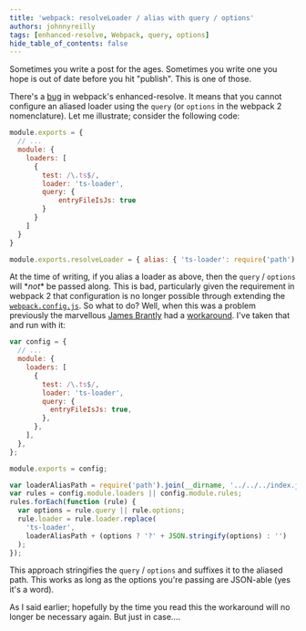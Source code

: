 ```yaml
---
title: 'webpack: resolveLoader / alias with query / options'
authors: johnnyreilly
tags: [enhanced-resolve, Webpack, query, options]
hide_table_of_contents: false
---
```


Sometimes you write a post for the ages. Sometimes you write one you hope is out of date before you hit "publish". This is one of those.

There's a [bug](https://github.com/webpack/enhanced-resolve/issues/41) in webpack's enhanced-resolve. It means that you cannot configure an aliased loader using the `query` (or `options` in the webpack 2 nomenclature). Let me illustrate; consider the following code:

```js
module.exports = {
  // ...
  module: {
    loaders: [
      {
        test: /\.ts$/,
        loader: 'ts-loader',
        query: {
            entryFileIsJs: true
        }
      }
    ]
  }
}

module.exports.resolveLoader = { alias: { 'ts-loader': require('path').join(__dirname, "../../index.js")
```

At the time of writing, if you alias a loader as above, then the `query` / `options` will \*_not_\* be passed along. This is bad, particularly given the requirement in webpack 2 that configuration is no longer possible through extending the [`webpack.config.js`](https://webpack.js.org/guides/migrating/#loader-configuration-is-through-options). So what to do? Well, when this was a problem previously the marvellous [James Brantly](https://www.twitter.com/jbrantly) had a [workaround](https://github.com/webpack/webpack/issues/1289#issuecomment-125767499). I've taken that and run with it:

```js
var config = {
  // ...
  module: {
    loaders: [
      {
        test: /\.ts$/,
        loader: 'ts-loader',
        query: {
          entryFileIsJs: true,
        },
      },
    ],
  },
};

module.exports = config;

var loaderAliasPath = require('path').join(__dirname, '../../../index.js');
var rules = config.module.loaders || config.module.rules;
rules.forEach(function (rule) {
  var options = rule.query || rule.options;
  rule.loader = rule.loader.replace(
    'ts-loader',
    loaderAliasPath + (options ? '?' + JSON.stringify(options) : '')
  );
});
```

This approach stringifies the `query` / `options` and suffixes it to the aliased path. This works as long as the options you're passing are JSON-able (yes it's a word).

As I said earlier; hopefully by the time you read this the workaround will no longer be necessary again. But just in case....
